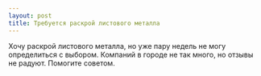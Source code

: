 ```yaml
---
layout: post 
title: Требуется раскрой листового металла 
--- 
```

Хочу раскрой листового металла, но уже пару недель не могу определиться с выбором. Компаний в городе не так много, но отзывы не радуют. Помогите советом.
